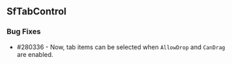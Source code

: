 ## SfTabControl

### Bug Fixes

* \#280336 - Now, tab items can be selected when `AllowDrop` and `CanDrag` are enabled.
